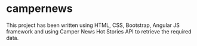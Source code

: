# campernews
This project has been written using HTML, CSS, Bootstrap, Angular JS framework and using Camper News Hot Stories API to retrieve the required data. 
